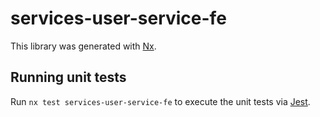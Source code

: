 # services-user-service-fe

This library was generated with [Nx](https://nx.dev).

## Running unit tests

Run `nx test services-user-service-fe` to execute the unit tests via [Jest](https://jestjs.io).
